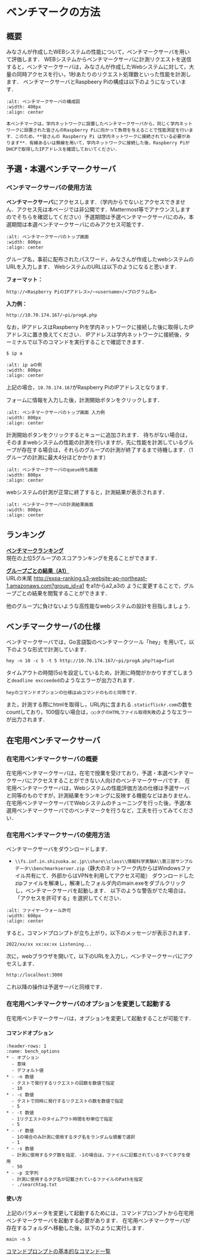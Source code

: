# ベンチマークの方法

## 概要
みなさんが作成したWEBシステムの性能について，ベンチマークサーバを用いて評価します．
WEBシステムからベンチマークサーバに計測リクエストを送信すると，ベンチマークサーバは，みなさんが作成したWebシステムに対して，大量の同時アクセスを行い，1秒あたりのリクエスト処理数といった性能を計測します．
ベンチマークサーバとRaspbeery Piの構成は以下のようになっています．
```{image} ../../../images/part3/part3_2/configuration.png
:alt: ベンチマークサーバの構成図
:width: 400px
:align: center
```

```{note}
本ベンチマークは，学内ネットワークに設置したベンチマークサーバから，同じく学内ネットワークに設置された皆さんのRaspberry Piに向かって負荷を与えることで性能測定を行います．このため，**皆さんの Raspberry Pi は学内ネットワークに接続されている必要があります**．有線あるいは無線を用いて，学内ネットワークに接続した後，Raspberry PiがDHCPで取得したIPアドレスを確認しておいてください．
```

## 予選・本選ベンチマークサーバ
### ベンチマークサーバの使用方法
**ベンチマークサーバ**にアクセスします．（学内からでないとアクセスできません．アクセス先は本ページでは非公開です．Mattermost等でアナウンスしますのでそちらを確認してください）予選期間は予選ベンチマークサーバにのみ，本選期間は本選ベンチマークサーバにのみアクセス可能です．

```{image} ../../../images/part3/part3_2/bench-top.png
:alt: ベンチマークサーバのトップ画面
:width: 800px
:align: center
```


グループ名，事前に配布されたパスワード，みなさんが作成したwebシステムのURLを入力します．
WebシステムのURLは以下のようになると思います．

**フォーマット：**
```
http://<Raspberry PiのIPアドレス>/~<username>/<プログラム名>
```
**入力例：**
```
http://10.70.174.167/~pi/progA.php
```
なお，IPアドレスはRaspberry Piを学内ネットワークに接続した後に取得したIPアドレスに置き換えてください．
IPアドレスは学内ネットワークに接続後，ターミナルで以下のコマンドを実行することで確認できます．
```
$ ip a
```

```{image} ../../../images/part3/part3_2/raspi_ip.png
:alt: ip aの例
:width: 800px
:align: center
```

上記の場合，`10.70.174.167`がRaspberry PiのIPアドレスとなります．

フォームに情報を入力した後，計測開始ボタンをクリックします．

```{image} ../../../images/part3/part3_2/bench-top-example.png
:alt: ベンチマークサーバのトップ画面 入力例
:width: 800px
:align: center
```


計測開始ボタンをクリックするとキューに追加されます．
待ちがない場合は，そのままwebシステムの性能の計測を行いますが，先に性能を計測しているグループが存在する場合は，それらのグループの計測が終了するまで待機します．（1グループの計測に最大4分ほどかかります）
```{image} ../../../images/part3/part3_2/bench-queue.png
:alt: ベンチマークサーバのqueue待ち画面
:width: 800px
:align: center
```


webシステムの計測が正常に終了すると，計測結果が表示されます．
```{image} ../../../images/part3/part3_2/bench-result.png
:alt: ベンチマークサーバの計測結果画面
:width: 800px
:align: center
```


## ランキング

**[ベンチマークランキング](http://expa-ranking.s3-website-ap-northeast-1.amazonaws.com)**<br />
現在の上位5グループのスコアランキングを見ることができます．

**[グループごとの結果（A1）](http://expa-ranking.s3-website-ap-northeast-1.amazonaws.com?group_id=a1)**<br />
URLの末尾 http://expa-ranking.s3-website-ap-northeast-1.amazonaws.com?group_id=a1 をa1からa2,a3の
ように変更することで，グループごとの結果を閲覧することができます．

他のグループに負けないような高性能なwebシステムの設計を目指しましょう．

## ベンチマークサーバの仕様
ベンチマークサーバでは，Go言語製のベンチマークツール「hey」を用いて，以下のような形式で計測しています．
```
hey -n 10 -c 5 -t 5 http://10.70.174.167/~pi/progA.php?tag=fiat
```
タイムアウトの時間(5s)を設定しているため，計測に時間がかかりすぎてしまうと`deadline excceeded`のようなエラーが出力されます．

```{note}
heyのコマンドオプションの仕様はabコマンドのものと同等です．
```

また，計測する際にhtmlを取得し，URL内に含まれる`.staticflickr.com`の数をcountしており，100個ない場合は，`○○タグのHTMLファイル取得失敗`のようなエラーが出力されます．

## 在宅用ベンチマークサーバ
### 在宅用ベンチマークサーバの概要
在宅用ベンチマークサーバは，在宅で授業を受けており，予選・本選ベンチマークサーバにアクセスすることができない人向けのベンチマークサーバです．
在宅用ベンチマークサーバは，Webシステムの性能評価方法の仕様は予選サーバと同等のものですが，計測結果をランキングに反映する機能などはありません．
在宅用ベンチマークサーバでWebシステムのチューニングを行った後，予選/本選用ベンチマークサーバでのベンチマークを行うなど，工夫を行ってみてください．

### 在宅用ベンチマークサーバの使用方法
ベンチマークサーバをダウンロードします．
- `\\fs.inf.in.shizuoka.ac.jp\\share\\class\\情報科学実験A\\第三部サンプルデータ\\benchmarkserver.zip`（静大のネットワーク内からはWindowsファイル共有にて．外部からはVPNを利用してアクセス可能）
ダウンロードしたzipファイルを解凍し，解凍したフォルダ内のmain.exeをダブルクリックし，ベンチマークサーバを起動します．
以下のような警告がでた場合は，「アクセスを許可する」を選択してください．
```{image} ../../../images/part3/part3_2/firewall.png
:alt: ファイヤーウォール許可
:width: 600px
:align: center
```


すると，コマンドプロンプトが立ち上がり，以下のメッセージが表示されます．
```
2022/xx/xx xx:xx:xx Listening...
```
次に，webブラウザを開いて，以下のURLを入力し，ベンチマークサーバにアクセスします．
```
http://localhost:3000
```
これ以降の操作は予選サーバと同様です．

### 在宅用ベンチマークサーバのオプションを変更して起動する
在宅用ベンチマークサーバは，オプションを変更して起動することが可能です．
#### コマンドオプション
```{list-table} コマンドオプション
:header-rows: 1
:name: bench_options
* - オプション
  - 意味
  - デフォルト値
* - -n 数値
  - テストで発行するリクエストの回数を数値で指定
  - 10
* - -c 数値
  - テストで同時に発行するリクエストの数を数値で指定
  - 5
* - -t 数値
  - 1リクエストのタイムアウト時間を秒単位で指定
  - 5
* - -r 数値
  - 1の場合のみ計測に使用するタグ名をランダムな順番で選択
  - 1
* - -s 数値
  - 計測に使用するタグ数を指定．-1の場合は，ファイルに記載されているすべてタグを使用
  - 50
* - -p 文字列
  - 計測に使用するタグ名が記載されているファイルのPathを指定
  - ./searchtag.txt
```
#### 使い方
上記のパラメータを変更して起動するためには，コマンドプロンプトから在宅用ベンチマークサーバを起動する必要があります．
在宅用ベンチマークサーバが存在するフォルダへ移動した後，以下のように実行します．
```
main -n 5 
```
[コマンドプロンプトの基本的なコマンド一覧](https://docs.microsoft.com/ja-jp/windows-server/administration/windows-commands/windows-commands)
